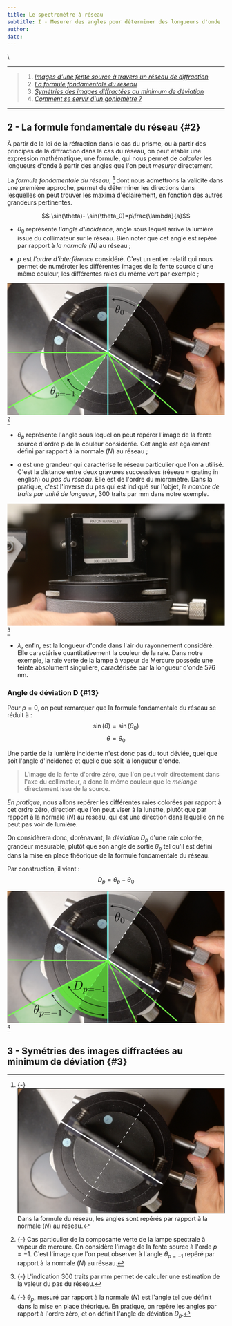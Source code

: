 ```yaml
---
title: Le spectromètre à réseau
subtitle: I - Mesurer des angles pour déterminer des longueurs d'onde
author: 
date:
---
```

\

___

>1. [_Images d'une fente source à travers un réseau de diffraction_](#1)
>2. [_La formule fondamentale du réseau_](#2)
>3. [_Symétries des images diffractées au minimum de déviation_](#3)
>4. [_Comment se servir d'un goniomètre ?_](#4)

___
[^mn0]:
    {-} ![](images/O_03_mn_0.png) En colorimétrie, on utilise différentes représentations du signal issu du capteur ou _scopes_, pour effectuer les corrections nécessaires à une reproduction consistante des couleurs.
[^mni1]:
     {-} Un goniomètre de type Bouty. De droite à gauche, on distingue : la fente source, le collimateur, le plateau et la lunette de visée.
[^mn3]:
    {-} ![](images/spectro_2.png) Un prisme ou un réseau de diffraction peuvent _séparer_ le mélange de lumières colorées issu d'une source polychromatique.
[^mn4]:
    {-} ![](images/spectro_03.png) Une lampe à vapeur de Mercure présente _un spectre de raies_.
[^mn11]:
    {-} Image de la fente source à travers le réseau _à l'ordre zéro_, dans la direction de la lumière incidente, mise au point à l'infini.
[^mn12]:
    {-} Images colorées de la fente source à travers le réseau _à l'ordre 1_, dans une direction différente de celle de la lumière incidente, mise au point à l'infini.
[^mn31]:
    {-} On fait varier _l'angle d'incidence_ $\theta_0$ en faisant tourner le réseau sur le plateau de bois. Pour une tâche de diffraction donnée, l'angle de déviation $D$ passe par un minimum $D_{min}$.
[^mn22]:
    {-} ![](images/spectro_3_0.png)Dans la formule du réseau, les angles sont repérés par rapport à la normale $(N)$ au réseau.
[^mn23]:
    {-} Cas particulier de la composante verte de la lampe spectrale à vapeur de mercure. On considère l'image de la fente source à l'orde $p=-1$. C'est l'image que l'on peut observer à l'angle $\theta_{p=-1}$ repéré par rapport à la normale $(N)$ au réseau.
[^mn223]:
    {-} L'indication $300$ traits par mm permet de calculer une estimation de la valeur du pas du réseau.
[^mn24]:
    {-} $\theta_p$, mesuré par rapport à la normale $(N)$ est l'angle tel que définit dans la mise en place théorique. En pratique, on repère les angles par rapport à l'ordre zéro, et on définit l'angle de déviation $D_p$.
[^mn36]:
    {-} ![](images/spectro_37.jpeg) ![](images/image_4%20copie.png)
[^mn21]:
    {-} Mesurer un angle avec un rapporteur suppose bien de faire _deux visées_, pour déterminer _deux azimuts_ différents.
[^mn5]:
    {-} ![](images/spectro_12.png) Le _collimateur_ et la _lunette_ permettent de _viser_ avec précision.
[^mn6]:
    {-} ![](images/spectro_6.png) Un système mécanique _à deux vis_ permet de contrôler des _rotations très fines_ de la lunette.
[^mn7]:
    {-} ![](images/spectro_7.png) Un système mécanique _à deux vis_ permet de contrôler des _rotations très fines_ du plateau.
[^mn41]:
    {-} ![](images/spectro_17.png) _Visée_ de la raie verte dans l'ordre $p=-1$.
[^mn42]:
    {-} ![](images/spectro_18.png) _Visée_ de la raie verte dans l'ordre $p=+1$ de la situation symétrique, de l'autre côté de l'axe du collimateur.
[^mn43]:
    {-} ![](images/spectro_17.png) _Visée_ de la raie verte dans l'ordre $p=-1$.
[^mn44]:
    {-} ![](images/spectro_17_bis.jpeg) Image précédente _retournée_, comme _vue de dessous_.
[^mn45]:
    {-} ![](images/spectro_18.png) _Visée_ de la raie verte dans l'ordre $p=+1$ de la situation symétrique, de l'autre côté de l'axe du collimateur.

## 2 - La formule fondamentale du réseau {#2}

À partir de la loi de la réfraction dans le cas du prisme, ou à partir des principes de la diffraction dans le cas du réseau, on peut établir une expression mathématique, une formule, qui nous permet de _calculer_ les longueurs d'onde à partir des angles que l'on peut _mesurer_ directement.

La _formule fondamentale du réseau_, [^mn22] dont nous admettrons la validité dans une première approche, permet de déterminer les directions dans lesquelles on peut trouver les maxima d'éclairement, en fonction des autres grandeurs pertinentes.

$$ \sin(\theta)- \sin(\theta_0)=p\frac{\lambda}{a}$$ 

- $\theta_0$ représente _l'angle d'incidence_, angle sous lequel arrive la lumière issue du collimateur sur le réseau. Bien noter que cet angle est repéré par rapport à _la normale (N)_ au réseau ;

- _p_ est _l'ordre d'interférence_ considéré. C'est un entier relatif qui nous permet de numéroter les différentes images de la fente source d'une même couleur, les différentes raies du même vert par exemple ;

![](images/spectro_3_2.png)[^mn23] 

- $\theta_p$ représente l'angle sous lequel on peut repérer l'image de la fente source d'ordre p de la couleur considérée. Cet angle est également défini par rapport à la normale $(N)$ au réseau ; 

- $a$ est une grandeur qui caractérise le réseau particulier que l'on a utilisé. C'est la distance entre deux gravures successives (réseau = grating in english) ou _pas du réseau_. Elle est de l'ordre du micromètre. Dans la pratique, c'est l'inverse du pas qui est indiqué sur l'objet, _le nombre de traits par unité de longueur_, 300 traits par mm dans notre exemple.

![](images/spectro_3_5.png) [^mn223]

- $\lambda$, enfin, est la longueur d'onde dans l'air du rayonnement considéré. Elle caractérise quantitativement la couleur de la raie. Dans notre exemple, la raie verte de la lampe à vapeur de Mercure possède une teinte absolument singulière, caractérisée par la longueur d'onde 576 nm.

### Angle de déviation D {#13}

Pour $p=0$, on peut remarquer que la formule fondamentale du réseau se réduit à : 
$$ \sin(\theta) = \sin(\theta_0)$$ $$\theta = \theta_0$$

Une partie de la lumière incidente n'est donc pas du tout déviée, quel que soit l'angle d'incidence et quelle que soit la longueur d'onde.

>L'image de la fente d'ordre zéro, que l'on peut voir directement dans l'axe du collimateur, a donc la même couleur que le _mélange_ directement issu de la source.

_En pratique_, nous allons repérer les différentes raies colorées par rapport à cet ordre zéro, direction que l'on peut viser à la lunette, plutôt que par rapport à la normale $(N)$ au réseau, qui est une direction dans laquelle on ne peut pas voir de lumière. 

On considèrera donc, dorénavant, la _déviation_ $D_p$ d'une raie colorée, grandeur mesurable, plutôt que son angle de sortie $\theta_p$ tel qu'il est défini dans la mise en place théorique de la formule fondamentale du réseau. 

Par construction, il vient : 
$$  D_p=\theta_p-\theta_0 $$

![](images/spectro_3_4.png) [^mn24]
 
## 3 - Symétries des images diffractées au minimum de déviation {#3}

